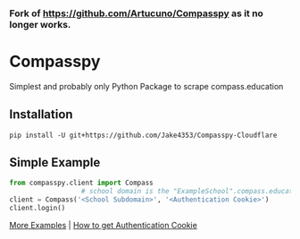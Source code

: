 ### Fork of https://github.com/Artucuno/Compasspy as it no longer works.
# Compasspy
Simplest and probably only Python Package to scrape compass.education

## Installation
```
pip install -U git+https://github.com/Jake4353/Compasspy-Cloudflare
```  
## Simple Example
```py
from compasspy.client import Compass
                  # school domain is the "ExampleSchool".compass.education
client = Compass('<School Subdomain>', '<Authentication Cookie>')
client.login()
```
[More Examples](/examples) | [How to get Authentication Cookie](/examples/cookie.md)
